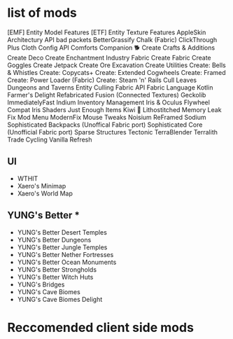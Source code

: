 # list of mods

[EMF] Entity Model Features [ETF] Entity Texture Features AppleSkin Architectury
API bad packets BetterGrassify Chalk (Fabric) ClickThrough Plus Cloth Config API
Comforts Companion 🐕 Create Crafts & Additions Create Deco Create Enchantment
Industry Fabric Create Fabric Create Goggles Create Jetpack Create Ore
Excavation Create Utilities Create: Bells & Whistles Create: Copycats+ Create:
Extended Cogwheels Create: Framed Create: Power Loader (Fabric) Create: Steam
'n' Rails Cull Leaves Dungeons and Taverns Entity Culling Fabric API Fabric
Language Kotlin Farmer's Delight Refabricated Fusion (Connected Textures)
Geckolib ImmediatelyFast Indium Inventory Management Iris & Oculus Flywheel
Compat Iris Shaders Just Enough Items Kiwi 🥝 Lithostitched Memory Leak Fix Mod
Menu ModernFix Mouse Tweaks Noisium ReFramed Sodium Sophisticated Backpacks
(Unoffical Fabric port) Sophisticated Core (Unofficial Fabric port) Sparse
Structures Tectonic TerraBlender Terralith Trade Cycling Vanilla Refresh

## UI

- WTHIT
- Xaero's Minimap
- Xaero's World Map

## YUNG's Better *

- YUNG's Better Desert Temples
- YUNG's Better Dungeons
- YUNG's Better Jungle Temples
- YUNG's Better Nether Fortresses
- YUNG's Better Ocean Monuments
- YUNG's Better Strongholds
- YUNG's Better Witch Huts
- YUNG's Bridges
- YUNG's Cave Biomes
- YUNG's Cave Biomes Delight

# Reccomended client side mods
